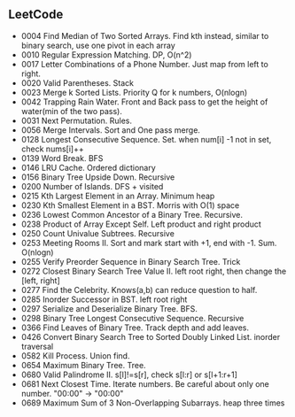 ## LeetCode
- 0004 Find Median of Two Sorted Arrays. Find kth instead, similar to binary search, use one pivot in each array
- 0010 Regular Expression Matching. DP, O(n^2)
- 0017 Letter Combinations of a Phone Number. Just map from left to right.
- 0020 Valid Parentheses. Stack
- 0023 Merge k Sorted Lists. Priority Q for k numbers, O(nlogn)
- 0042 Trapping Rain Water. Front and Back pass to get the height of water(min of the two pass).
- 0031 Next Permutation. Rules.
- 0056 Merge Intervals. Sort and One pass merge.
- 0128 Longest Consecutive Sequence. Set. when num[i] -1 not in set, check nums[i]++
- 0139 Word Break. BFS
- 0146 LRU Cache. Ordered dictionary
- 0156 Binary Tree Upside Down. Recursive
- 0200 Number of Islands. DFS + visited
- 0215 Kth Largest Element in an Array. Minimum heap
- 0230 Kth Smallest Element in a BST. Morris with O(1) space
- 0236 Lowest Common Ancestor of a Binary Tree. Recursive.
- 0238 Product of Array Except Self. Left product and right product
- 0250 Count Univalue Subtrees. Recursive
- 0253 Meeting Rooms II. Sort and mark start with +1, end with -1. Sum. O(nlogn)
- 0255 Verify Preorder Sequence in Binary Search Tree. Trick
- 0272 Closest Binary Search Tree Value II. left root right, then change the [left, right]
- 0277 Find the Celebrity. Knows(a,b) can reduce question to half.
- 0285 Inorder Successor in BST. left root right
- 0297 Serialize and Deserialize Binary Tree. BFS.
- 0298 Binary Tree Longest Consecutive Sequence. Recursive
- 0366 Find Leaves of Binary Tree. Track depth and add leaves.
- 0426 Convert Binary Search Tree to Sorted Doubly Linked List. inorder traversal
- 0582 Kill Process. Union find.
- 0654 Maximum Binary Tree. Tree.
- 0680 Valid Palindrome II. s[l]!=s[r], check s[l:r] or s[l+1:r+1]
- 0681 Next Closest Time. Iterate numbers. Be careful about only one number. "00:00" -> "00:00"
- 0689 Maximum Sum of 3 Non-Overlapping Subarrays. heap three times





